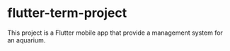 # flutter-term-project

This project is a Flutter mobile app that provide a management system for an aquarium.
